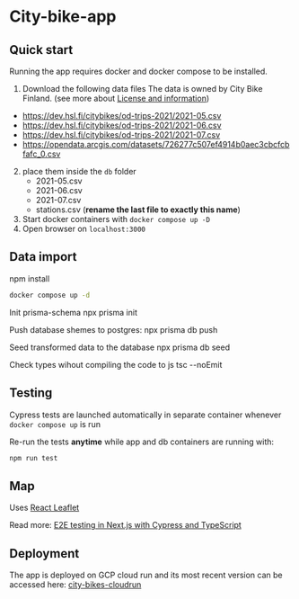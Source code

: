 # City-bike-app

## Quick start

Running the app requires docker and docker compose to be installed. 


1. Download the following data files
The data is owned by City Bike Finland. (see more about [License and information](https://www.avoindata.fi/data/en/dataset/hsl-n-kaupunkipyoraasemat/resource/a23eef3a-cc40-4608-8aa2-c730d17e8902))

  - <https://dev.hsl.fi/citybikes/od-trips-2021/2021-05.csv>
  - <https://dev.hsl.fi/citybikes/od-trips-2021/2021-06.csv>
  - <https://dev.hsl.fi/citybikes/od-trips-2021/2021-07.csv>
  - <https://opendata.arcgis.com/datasets/726277c507ef4914b0aec3cbcfcbfafc_0.csv>

2. place them inside the `db` folder
    - 2021-05.csv
    - 2021-06.csv
    - 2021-07.csv
    - stations.csv (__rename the last file to exactly this name__)
3. Start docker containers with `docker compose up -D`
4. Open browser on `localhost:3000`
## Data import

npm install

```bash
docker compose up -d
```

Init prisma-schema
npx prisma init

Push database shemes to postgres:
npx prisma db push

Seed transformed data to the database
npx prisma db seed

Check types wihout compiling the code to js
tsc --noEmit

## Testing

Cypress tests are launched automatically in separate container whenever `docker compose up` is run

Re-run the tests **anytime** while app and db containers are running with:

```bash
npm run test
```

## Map

Uses  [React Leaflet](https://react-leaflet.js.org/docs/start-setup/)

Read more:
[E2E testing in Next.js with Cypress and TypeScript](https://blog.logrocket.com/end-to-end-testing-next-js-apps-cypress-typescript/)

## Deployment
The app is deployed on GCP cloud run and its most recent version can be accessed here: [city-bikes-cloudrun](https://city-bikes-cloudrun-7cnpdfqijq-lz.a.run.app/)
